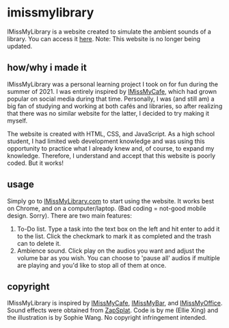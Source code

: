 # imissmylibrary

IMissMyLibrary is a website created to simulate the ambient sounds of a library. You can access it [here](https://www.imissmylibrary.com/). 
Note: This website is no longer being updated.

## how/why i made it
IMissMyLibrary was a personal learning project I took on for fun during the summer of 2021. I was entirely inspired by [IMissMyCafe](https://imissmycafe.com/), which had grown popular on social media during that time. Personally, I was (and still am) a big fan of studying and working at both cafés and libraries, so after realizing that there was no similar website for the latter, I decided to try making it myself.

The website is created with HTML, CSS, and JavaScript. As a high school student, I had limited web development knowledge and was using this opportunity to practice what I already knew and, of course, to expand my knowledge. Therefore, I understand and accept that this website is poorly coded. But it works!

## usage
Simply go to [IMissMyLibrary.com](https://www.imissmylibrary.com/) to start using the website. It works best on Chrome, and on a computer/laptop. (Bad coding = not-good mobile design. Sorry). There are two main features:
1. To-Do list. Type a task into the text box on the left and hit enter to add it to the list. Click the checkmark to mark it as completed and the trash can to delete it.
2. Ambience sound. Click play on the audios you want and adjust the volume bar as you wish. You can choose to 'pause all' audios if multiple are playing and you'd like to stop all of them at once.

## copyright
IMissMyLibrary is inspired by [IMissMyCafe](https://imissmycafe.com/), [IMissMyBar](http://imissmybar.com/), and [IMissMyOffice](https://imisstheoffice.eu/).
Sound effects were obtained from [ZapSplat](https://www.zapsplat.com/).
Code is by me (Ellie Xing) and the illustration is by Sophie Wang. 
No copyright infringement intended.
